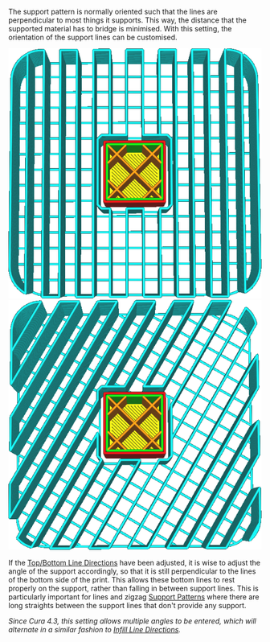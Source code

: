 The support pattern is normally oriented such that the lines are perpendicular to most things it supports. This way, the distance that the supported material has to bridge is minimised. With this setting, the orientation of the support lines can be customised.

![An angle of 0°](../images/support_infill_angle_0.png)
![An angle of 30°](../images/support_infill_angle_30.png)

If the [Top/Bottom Line Directions](../shell/skin_angles.md) have been adjusted, it is wise to adjust the angle of the support accordingly, so that it is still perpendicular to the lines of the bottom side of the print. This allows these bottom lines to rest properly on the support, rather than falling in between support lines. This is particularly important for lines and zigzag [Support Patterns](support_pattern.md) where there are long straights between the support lines that don't provide any support.

*Since Cura 4.3, this setting allows multiple angles to be entered, which will alternate in a similar fashion to [Infill Line Directions](../infill/infill_angles.md).*